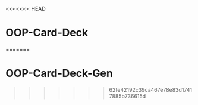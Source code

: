 <<<<<<< HEAD
# OOP-Card-Deck
=======
# OOP-Card-Deck-Gen
>>>>>>> 62fe42192c39ca467e78e83d17417885b736615d
